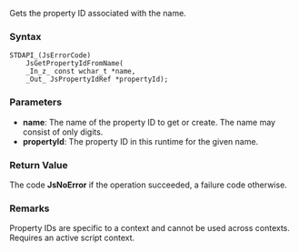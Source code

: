Gets the property ID associated with the name. 
### Syntax 
```
STDAPI_(JsErrorCode)
    JsGetPropertyIdFromName(
    _In_z_ const wchar_t *name,
    _Out_ JsPropertyIdRef *propertyId);
```
### Parameters 
* __name__:  The name of the property ID to get or create. The name may consist of only digits.
* __propertyId__: The property ID in this runtime for the given name.

### Return Value 
The code **JsNoError** if the operation succeeded, a failure code otherwise.
### Remarks 
Property IDs are specific to a context and cannot be used across contexts.
Requires an active script context.
